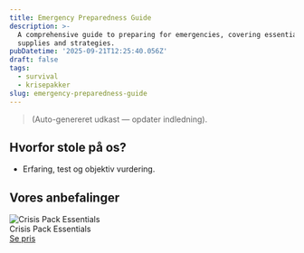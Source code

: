 ```yaml
---
title: Emergency Preparedness Guide
description: >-
  A comprehensive guide to preparing for emergencies, covering essential
  supplies and strategies.
pubDatetime: '2025-09-21T12:25:40.056Z'
draft: false
tags:
  - survival
  - krisepakker
slug: emergency-preparedness-guide
---
```

> (Auto-genereret udkast — opdater indledning).

## Hvorfor stole på os?
- Erfaring, test og objektiv vurdering.

## Vores anbefalinger


<!-- Auto: Affiliate-kort fra Products/SKUs -->

<div class="aff-card"><img src="abstract_15.png (https://v5.airtableusercontent.com/v3/u/45/45/1758470400000/bbkSbtikLIkWR-FRo3HlTw/3I6JLzkMqqw932npy4fTo852gwDB4BOPZO71fXmrNrDRlErqA5wFsKpd4ZuZbYH1Uwv4W3MlgB9L9keKAPkfFC4w4BfV10iHlLxpv2r7ODs1pFSWk7HDKmk8F2OIfEZQmpBbkt6wKzQ57WyC-PAuOtUSEMaZRHbibZAwvPv_jEs/Gy6k-4SZG_s9YsDV398QbBpflx1bJemZN5H2_RH8Thk)" alt="Crisis Pack Essentials" class="aff-card__img" /><div class="aff-card__meta"><div class="aff-card__title">Crisis Pack Essentials</div><a class="aff-btn" href="https://affiliate.homeessentialsee62.com/deal789?utm_source=klartilalt&utm_medium=affiliate&subid=emergency-preparedness-guide-2025-09-21" rel="sponsored nofollow noopener" target="_blank">Se pris</a></div></div>

